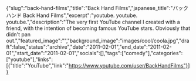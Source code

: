 {"slug":"back-hand-films","title":"Back Hand Films","japanese_title":"バックハンド Back Hand Films","excerpt":"youtube. youtube. youtube.","description":"The very first YouTube channel I created with a friend, with the intention of becoming famous YouTube stars. Obviously that didn't pan out.","featured_image":"","background_image":"images/cool/coola.jpg","draft":false,"status":"archive","date":"2011-02-01","end_date":"2011-02-01","start_date":"2011-02-01","socials":[],"tags":["comedy"],"categories":["youtube"],"links":[{"title":"YouTube","link":"https://www.youtube.com/user/BackHandFilms"}]}